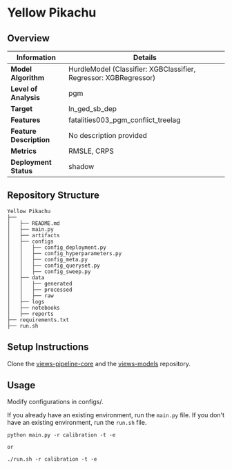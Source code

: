 # Yellow Pikachu 
## Overview


| Information         | Details                        |
|---------------------|--------------------------------|
| **Model Algorithm** | HurdleModel (Classifier: XGBClassifier, Regressor: XGBRegressor)                  |
| **Level of Analysis** | pgm            |
| **Target**         | ln_ged_sb_dep |
| **Features**       |  fatalities003_pgm_conflict_treelag   |
| **Feature Description**       |  No description provided    |
| **Metrics**       |  RMSLE, CRPS    |
| **Deployment Status**       |  shadow    |

## Repository Structure

```
Yellow Pikachu
├── 
│   ├── README.md
│   ├── main.py
│   ├── artifacts
│   ├── configs
│   │   ├── config_deployment.py
│   │   ├── config_hyperparameters.py
│   │   ├── config_meta.py
│   │   ├── config_queryset.py
│   │   ├── config_sweep.py
│   ├── data
│   │   ├── generated
│   │   ├── processed
│   │   ├── raw
│   ├── logs
│   ├── notebooks
│   ├── reports
├── requirements.txt
├── run.sh
```

## Setup Instructions

Clone the [views-pipeline-core](https://github.com/views-platform/views-pipeline-core) and the [views-models](https://github.com/views-platform/views-models) repository.


## Usage
Modify configurations in configs/.

If you already have an existing environment, run the `main.py` file. If you don't have an existing environment, run the `run.sh` file. 

```
python main.py -r calibration -t -e

or

./run.sh -r calibration -t -e
```


